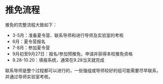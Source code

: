 # 推免流程

推免的完整流程大致如下：

* 3-5月：准备夏令营、联系导师和进行导师及实验室的考核
* 6月：夏令营报名
* 7-8月：参加夏令营
* 9月初至9月27日：报名/参加预推免，申请并获得本校推免资格
* 9.28-10.20：填报系统，通常在9.28当天就完成

联系导师是整个过程都可以进行的，一些强组或导师较好的组可能需要尽早联系，并通过导师实验室考核。
